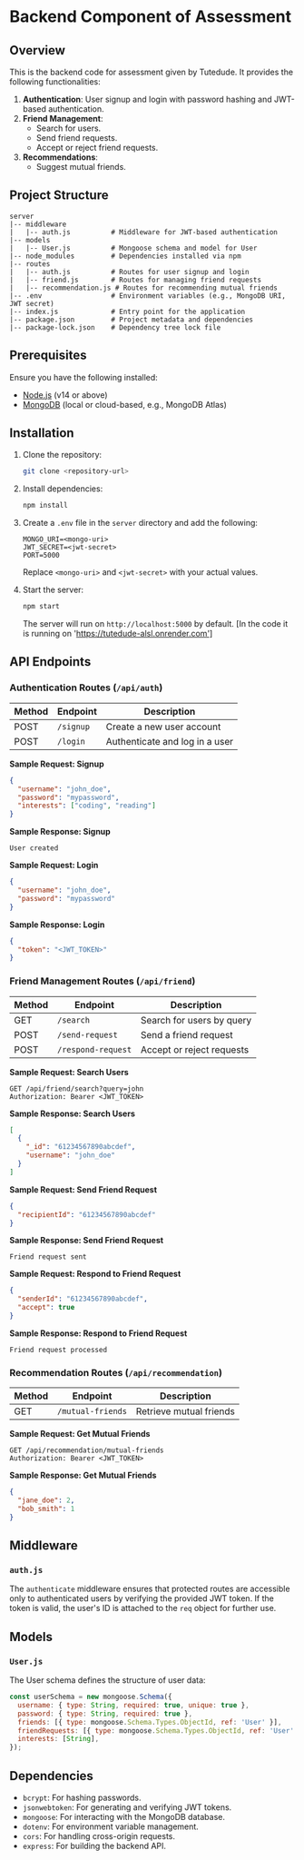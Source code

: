 # Backend Component of Assessment

## Overview

This is the backend code for assessment given by Tutedude. It provides the following functionalities:

1. **Authentication**: User signup and login with password hashing and JWT-based authentication.
2. **Friend Management**:
   - Search for users.
   - Send friend requests.
   - Accept or reject friend requests.
3. **Recommendations**:
   - Suggest mutual friends.

## Project Structure

```
server
|-- middleware
|   |-- auth.js          # Middleware for JWT-based authentication
|-- models
|   |-- User.js          # Mongoose schema and model for User
|-- node_modules         # Dependencies installed via npm
|-- routes
|   |-- auth.js          # Routes for user signup and login
|   |-- friend.js        # Routes for managing friend requests
|   |-- recommendation.js # Routes for recommending mutual friends
|-- .env                 # Environment variables (e.g., MongoDB URI, JWT secret)
|-- index.js             # Entry point for the application
|-- package.json         # Project metadata and dependencies
|-- package-lock.json    # Dependency tree lock file
```

## Prerequisites

Ensure you have the following installed:

- [Node.js](https://nodejs.org/) (v14 or above)
- [MongoDB](https://www.mongodb.com/) (local or cloud-based, e.g., MongoDB Atlas)

## Installation

1. Clone the repository:

   ```bash
   git clone <repository-url>
   ```

2. Install dependencies:

   ```bash
   npm install
   ```

3. Create a `.env` file in the `server` directory and add the following:

   ```env
   MONGO_URI=<mongo-uri>
   JWT_SECRET=<jwt-secret>
   PORT=5000
   ```

   Replace `<mongo-uri>` and `<jwt-secret>` with your actual values.

4. Start the server:

   ```bash
   npm start
   ```

   The server will run on `http://localhost:5000` by default. [In the code it is running on 'https://tutedude-alsl.onrender.com']

## API Endpoints

### Authentication Routes (`/api/auth`)

| Method | Endpoint    | Description               |
|--------|-------------|---------------------------|
| POST   | `/signup`   | Create a new user account |
| POST   | `/login`    | Authenticate and log in a user |

**Sample Request: Signup**

```json
{
  "username": "john_doe",
  "password": "mypassword",
  "interests": ["coding", "reading"]
}
```

**Sample Response: Signup**

```
User created
```

**Sample Request: Login**

```json
{
  "username": "john_doe",
  "password": "mypassword"
}
```

**Sample Response: Login**

```json
{
  "token": "<JWT_TOKEN>"
}
```

### Friend Management Routes (`/api/friend`)

| Method | Endpoint         | Description                |
|--------|------------------|----------------------------|
| GET    | `/search`        | Search for users by query  |
| POST   | `/send-request`  | Send a friend request      |
| POST   | `/respond-request` | Accept or reject requests |

**Sample Request: Search Users**

```http
GET /api/friend/search?query=john
Authorization: Bearer <JWT_TOKEN>
```

**Sample Response: Search Users**

```json
[
  {
    "_id": "61234567890abcdef",
    "username": "john_doe"
  }
]
```

**Sample Request: Send Friend Request**

```json
{
  "recipientId": "61234567890abcdef"
}
```

**Sample Response: Send Friend Request**

```
Friend request sent
```

**Sample Request: Respond to Friend Request**

```json
{
  "senderId": "61234567890abcdef",
  "accept": true
}
```

**Sample Response: Respond to Friend Request**

```
Friend request processed
```

### Recommendation Routes (`/api/recommendation`)

| Method | Endpoint           | Description              |
|--------|--------------------|--------------------------|
| GET    | `/mutual-friends`  | Retrieve mutual friends  |

**Sample Request: Get Mutual Friends**

```http
GET /api/recommendation/mutual-friends
Authorization: Bearer <JWT_TOKEN>
```

**Sample Response: Get Mutual Friends**

```json
{
  "jane_doe": 2,
  "bob_smith": 1
}
```

## Middleware

### `auth.js`

The `authenticate` middleware ensures that protected routes are accessible only to authenticated users by verifying the provided JWT token. If the token is valid, the user's ID is attached to the `req` object for further use.

## Models

### `User.js`

The User schema defines the structure of user data:

```javascript
const userSchema = new mongoose.Schema({
  username: { type: String, required: true, unique: true },
  password: { type: String, required: true },
  friends: [{ type: mongoose.Schema.Types.ObjectId, ref: 'User' }],
  friendRequests: [{ type: mongoose.Schema.Types.ObjectId, ref: 'User' }],
  interests: [String],
});
```

## Dependencies

- `bcrypt`: For hashing passwords.
- `jsonwebtoken`: For generating and verifying JWT tokens.
- `mongoose`: For interacting with the MongoDB database.
- `dotenv`: For environment variable management.
- `cors`: For handling cross-origin requests.
- `express`: For building the backend API.
